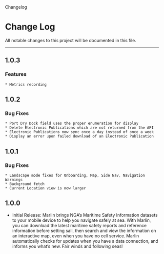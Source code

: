 Changelog

# Change Log
All notable changes to this project will be documented in this file.

---
## 1.0.3
 ### Features
    * Metrics recording

## 1.0.2
  ### Bug Fixes
    * Port Dry Dock field uses the proper enumeration for display
    * Delete Electronic Publications which are not returned from the API 
    * Electronic Publications now sync once a day instead of once a week
    * Display an error upon failed download of an Electronic Publication

## 1.0.1
  ### Bug Fixes
    * Landscape mode fixes for Onboarding, Map, Side Nav, Navigation Warnings
    * Background fetch
    * Current Location view is now larger

## 1.0.0
  * Initial Release: Marlin brings NGA’s Maritime Safety Information datasets to your mobile device to help you navigate safely at sea. With Marlin, you can download the latest maritime safety reports and reference information before setting sail, then search and view the information on an interactive map, even when you have no cell service. Marlin automatically checks for updates when you have a data connection, and informs you what’s new.
  Fair winds and following seas!
